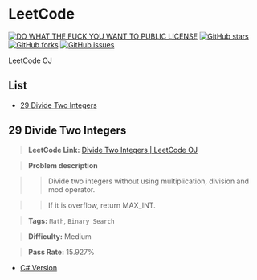 # LeetCode
[![DO WHAT THE FUCK YOU WANT TO PUBLIC LICENSE](https://img.shields.io/badge/license-WTF%20License-blue.svg)](https://raw.githubusercontent.com/772807886/LeetCode/master/LICENSE)
[![GitHub stars](https://img.shields.io/github/stars/772807886/LeetCode.svg)](https://github.com/772807886/LeetCode/stargazers)
[![GitHub forks](https://img.shields.io/github/forks/772807886/LeetCode.svg)](https://github.com/772807886/LeetCode/network)
[![GitHub issues](https://img.shields.io/github/issues/772807886/LeetCode.svg)](https://github.com/772807886/LeetCode/issues)

LeetCode OJ

## List

* [29 Divide Two Integers](#29-divide-two-integers)

## 29 Divide Two Integers

> **LeetCode Link:** [Divide Two Integers | LeetCode OJ](https://leetcode.com/problems/divide-two-integers/)

> **Problem description**

>> Divide two integers without using multiplication, division and mod operator.

>> If it is overflow, return MAX_INT.

> **Tags:** `Math`, `Binary Search`

> **Difficulty:** Medium

> **Pass Rate:** 15.927%

* [C# Version](https://github.com/772807886/LeetCode/blob/master/CSharp/029_DivideTwoIntegers.cs)
